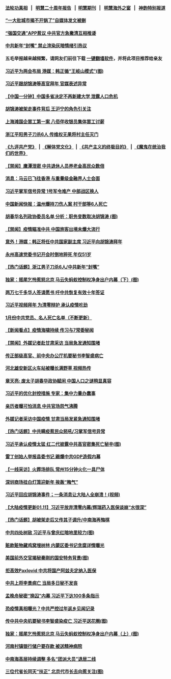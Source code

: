 #### [法轮功真相](https://github.com/gfw-breaker/truth/blob/master/README.md?t=0) &nbsp;&nbsp;|&nbsp;&nbsp; [明慧二十周年报告](https://github.com/gfw-breaker/mh-reports/blob/master/README.md?t=0) &nbsp;&nbsp;|&nbsp;&nbsp;[明慧期刊](https://github.com/gfw-breaker/mh-qikan) &nbsp;&nbsp;|&nbsp;&nbsp; [明慧海外之窗](https://github.com/gfw-breaker/mh-news/blob/master/README.md?t=0) &nbsp;&nbsp;|&nbsp;&nbsp; [神韵特别报道](https://github.com/gfw-breaker/mh-news/blob/master/shenyun.md?t=0)
#### [ “一大批城市揭不开锅了”自媒体发文被删](https://github.com/gfw-breaker/banned-news1/blob/master/pages/prog204/a103628877.md)
#### [ “强国交通”APP惹议 中共官方急撇清互相推诿](https://github.com/gfw-breaker/banned-news1/blob/master/pages/prog204/a103628741.md)
#### [ 中共新年“封嘴” 禁止渲染灰暗情绪引热议](https://github.com/gfw-breaker/banned-news1/blob/master/pages/prog204/a103629185.md)
#### 五毛举报越来越频繁，请网友们前往下载 [一键翻墙软件](https://github.com/gfw-breaker/ssr-accounts)，并将此项目推荐给亲友
#### [ 习近平为两会布局 港媒：韩正循“王岐山模式”(图)](https://github.com/gfw-breaker/banned-news1/blob/master/pages/p2/1026951.md)
#### [ 习近平跟胡锦涛等高官拜年 官媒表述异常](https://github.com/gfw-breaker/banned-news1/blob/master/pages/nsc413/n13911407.md)
#### [ 【中国一分钟】中国多省决定不再新建大学 泄露人口危机](https://github.com/gfw-breaker/banned-news1/blob/master/pages/prog204/a103629118.md)
#### [ 胡锦涛被架走事件背后 王沪宁的角色引关注](https://github.com/gfw-breaker/banned-news1/blob/master/pages/prog204/a103596109.md)
#### [ 上海滩国企罢工第一案 八佰伴收银员集体罢工讨薪](https://github.com/gfw-breaker/banned-news1/blob/master/pages/prog204/a103628791.md)
#### [ 浙江平阳男子刀杀6人 传维权无果将村主任灭门](https://github.com/gfw-breaker/banned-news1/blob/master/pages/prog204/a103628862.md)
#### [《九评共产党》](https://github.com/begood0513/9ping.md/blob/master/README.md) &nbsp;|&nbsp; [《解体党文化》](../../../../jtdwh.md/blob/master/README.md)  &nbsp;|&nbsp; [《共产主义的终极目的》](../../../../gczydzjmd.md/blob/master/README.md) &nbsp;|&nbsp; [《魔鬼在统治我们的世界》](../../../../mgztzwmdsj.md/blob/master/README.md) 
#### [ 【禁闻】鹰潭泄密 中共退休人员养老金高民众数倍](https://github.com/gfw-breaker/banned-news1/blob/master/pages/prog204/a103628694.md)
#### [ 消息：马云已飞往香港 与重量级金融界人士会面](https://github.com/gfw-breaker/banned-news1/blob/master/pages/prog204/a103628984.md)
#### [ 习近平掌军信号异常 1号军令难产 中部战区换人](https://github.com/gfw-breaker/banned-news1/blob/master/pages/prog204/a103628491.md)
#### [ 中国新闻快报：温州爆持刀伤人案 村干部等6人死亡](https://github.com/gfw-breaker/banned-news1/blob/master/pages/prog204/a103629119.md)
#### [ 胡春华名列政协委员名单 分析：职务变数取决胡锦涛 (图)](https://github.com/gfw-breaker/banned-news1/blob/master/pages/p2/1026812.md)
#### [ 【禁闻】疫情瞄准中共 中国旅客出境未爆大流行](https://github.com/gfw-breaker/banned-news1/blob/master/pages/prog204/a103628695.md)
#### [ 意外！港媒：韩正将任中共国家副主席 习近平向胡锦涛拜年](https://github.com/gfw-breaker/banned-news1/blob/master/pages/soh5/688947.md)
#### [ 永州高速党委书记开会时倒地猝死 年仅51岁](https://github.com/gfw-breaker/banned-news1/blob/master/pages/prog204/a103628915.md)
#### [ 【热门话题】浙江男子刀杀6人/中共新年“封嘴”](https://github.com/gfw-breaker/banned-news1/blob/master/pages/prog204/a103629235.md)
#### [ 独家：摇尾乞怜惹怒北京 马云失蚂蚁控制权净身出户内幕（下）(图)](https://github.com/gfw-breaker/banned-news1/blob/master/pages/p2/1026787.md)
#### [ 两万七千多华人签请愿书 吁中共恢复有效十年签证](https://github.com/gfw-breaker/banned-news1/blob/master/pages/prog204/a103628817.md)
#### [ 习近平视频拜年 为清零辩护 承认疫情吃劲](https://github.com/gfw-breaker/banned-news1/blob/master/pages/nsc413/n13911118.md)
#### [ 1月份中共党员、名人死亡名单（不断更新）](https://github.com/gfw-breaker/banned-news1/blob/master/pages/prog204/a103625047.md)
#### [ 【新闻看点】疫情海啸持续 传习与7常委秘闻](https://github.com/gfw-breaker/banned-news1/blob/master/pages/nsc413/n13911302.md)
#### [ 【禁闻】外媒记者赴甘肃采访 当局急发通知围堵](https://github.com/gfw-breaker/banned-news1/blob/master/pages/prog204/a103628691.md)
#### [ 传正部级高官、前中央办公厅机要秘书李智盛病亡](https://github.com/gfw-breaker/banned-news1/blob/master/pages/prog204/a103629196.md)
#### [ 河北雄安新区火车站被曝长满野草 视频热传](https://github.com/gfw-breaker/banned-news1/blob/master/pages/nsc413/n13911365.md)
#### [ 章天亮: 废太子胡春华政协赋闲 中国人口之谜稍显真容](https://github.com/gfw-breaker/banned-news1/blob/master/pages/soh5/688941.md)
#### [ 习近平的优化封控措施 专家：集中力量办蠢事](https://github.com/gfw-breaker/banned-news1/blob/master/pages/nsc413/n13911188.md)
#### [ 亲历者曝可怕消息 中共官场怨气沸腾](https://github.com/gfw-breaker/banned-news1/blob/master/pages/soh5/688878.md)
#### [ 外媒记者采访中国疫情 甘肃当局发紧急通知围堵](https://github.com/gfw-breaker/banned-news1/blob/master/pages/prog204/a103629033.md)
#### [ 【热门话题】中共瞒疫惹民众怒吼/习掌军信号异常](https://github.com/gfw-breaker/banned-news1/blob/master/pages/prog204/a103628361.md)
#### [ 习近平承认疫情太猛 红二代披露中共高官密集死亡秘辛(图)](https://github.com/gfw-breaker/banned-news1/blob/master/pages/p2/1026967.md)
#### [ 雷丁创始人举报县委书记 踢爆中共GDP造假内幕](https://github.com/gfw-breaker/banned-news1/blob/master/pages/prog204/a103628983.md)
#### [ 【一线采访】火葬场排队 常州15分钟火化一具尸体](https://github.com/gfw-breaker/banned-news1/blob/master/pages/prog204/a103628832.md)
#### [ 深圳商场挂白灯笼迎新年 挨轰“晦气”](https://github.com/gfw-breaker/banned-news1/blob/master/pages/prog204/a103629012.md)
#### [ 习近平回应胡锦涛事件；一条消息让大陆人全崩溃！(视频)](https://github.com/gfw-breaker/banned-news1/blob/master/pages/p2/1025854.md)
#### [ 【大陆疫情更新01.11】习近平放弃清零内幕/辉瑞药入医保谈崩“水很深”](https://github.com/gfw-breaker/banned-news1/blob/master/pages/prog204/a103622164.md)
#### [ 【热门话题】胡被架走后又传其子调升/中南海再悔棋](https://github.com/gfw-breaker/banned-news1/blob/master/pages/prog204/a103601038.md)
#### [ 中共四处树敌 习近平与曾庆红暗地里较力(图)](https://github.com/gfw-breaker/banned-news1/blob/master/pages/p2/997467.md)
#### [ 赃款赃物藏鸡窝埋树林 内蒙区委书记贪腐详情曝光](https://github.com/gfw-breaker/banned-news1/blob/master/pages/prog204/a103628687.md)
#### [ 美国前外交官揭秘秦刚的国安特务背景(图)](https://github.com/gfw-breaker/banned-news1/blob/master/pages/p2/1026803.md)
#### [ 拒高效Paxlovid 中共将国产阿兹夫定纳入医保](https://github.com/gfw-breaker/banned-news1/blob/master/pages/prog204/a103628529.md)
#### [ 中共上将李景病亡 当局多日秘不发丧](https://github.com/gfw-breaker/banned-news1/blob/master/pages/prog204/a103628501.md)
#### [ 孟晚舟秘密“换囚”内幕 习近平下达100多条指示](https://github.com/gfw-breaker/banned-news1/blob/master/pages/prog204/a103566292.md)
#### [ 恐疫情真相曝光？中共严控过年返乡见闻记录](https://github.com/gfw-breaker/banned-news1/blob/master/pages/nsc413/n13911147.md)
#### [ 传中共中央机要秘书李智盛染疫亡 习近平送花圈(图)](https://github.com/gfw-breaker/banned-news1/blob/master/pages/p2/1026976.md)
#### [ 独家：摇尾乞怜惹怒北京 马云失蚂蚁控制权净身出户内幕（上）(图)](https://github.com/gfw-breaker/banned-news1/blob/master/pages/p2/1026690.md)
#### [ 河南村镇银行储户要存款 被送精神病院](https://github.com/gfw-breaker/banned-news1/blob/master/pages/prog204/a103628553.md)
#### [ 中南海高层持续调整 多名“团派大员”退居二线](https://github.com/gfw-breaker/banned-news1/blob/master/pages/prog204/a103628319.md)
#### [ 三位代省长同天“扶正” 北京代市长去向惹关注(图)](https://github.com/gfw-breaker/banned-news1/blob/master/pages/p2/1026724.md)
